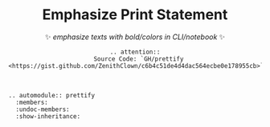 <div align = "center">

# Emphasize Print Statement

✨ *emphasize texts with bold/colors in CLI/notebook* ✨

```{eval-rst}
.. attention::
  Source Code: `GH/prettify <https://gist.github.com/ZenithClown/c6b4c51de4d4dac564ecbe0e178955cb>`_
```

</div>

<br>

<div align = "justify">

```{eval-rst}
.. automodule:: prettify
  :members:
  :undoc-members:
  :show-inheritance:
```

</div>
